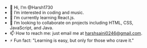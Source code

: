 - 👋 Hi, I’m @Harsh1730
- 👀 I’m interested in coding and music.
- 🌱 I’m currently learning React.js.
- 💞️ I’m looking to collaborate on projects including HTML, CSS, JavaScript, and Java.
- 📫 How to reach me: just email me at harshsaini0246@gmail.com.
- ⚡ Fun fact: "Learning is easy, but only for those who crave it."
  
